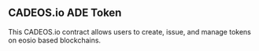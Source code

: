 CADEOS.io ADE Token
-----------

This CADEOS.io contract allows users to create, issue, and manage tokens on
eosio based blockchains.


